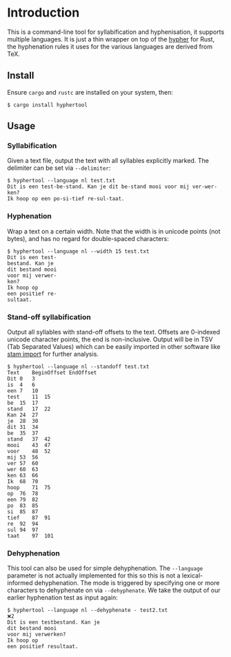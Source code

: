 # Introduction

This is a command-line tool for syllabification and hyphenisation, it supports multiple languages.
It is just a thin wrapper on top of the [hypher](https://crates.io/crates/hypher) for Rust, the hyphenation rules it uses for
the various languages are derived from TeX.

## Install

Ensure ``cargo`` and ``rustc`` are installed on your system, then:

```
$ cargo install hyphertool
```

## Usage

### Syllabification

Given a text file, output the text with all syllables explicitly marked. The delimiter can be set via ``--delimiter``:

```
$ hyphertool --language nl test.txt
Dit is een test-be-stand. Kan je dit be-stand mooi voor mij ver-wer-ken?
Ik hoop op een po-si-tief re-sul-taat.
```

### Hyphenation

Wrap a text on a certain width. Note that the width is in unicode points (not bytes), and has no regard for double-spaced characters:

```
$ hyphertool --language nl --width 15 test.txt
Dit is een test-
bestand. Kan je
dit bestand mooi
voor mij verwer-
ken?
Ik hoop op
een positief re-
sultaat.
```

### Stand-off syllabification

Output all syllables with stand-off offsets to the text. Offsets are 0-indexed
unicode character points, the end is non-inclusive. Output will be in TSV (Tab
Separated Values) which can be easily imported in other software like [stam
import](https://github.com/annotation/stam-tools) for further analysis.

```
$ hyphertool --language nl --standoff test.txt
Text	BeginOffset	EndOffset
Dit	0	3
is	4	6
een	7	10
test	11	15
be	15	17
stand	17	22
Kan	24	27
je	28	30
dit	31	34
be	35	37
stand	37	42
mooi	43	47
voor	48	52
mij	53	56
ver	57	60
wer	60	63
ken	63	66
Ik	68	70
hoop	71	75
op	76	78
een	79	82
po	83	85
si	85	87
tief	87	91
re	92	94
sul	94	97
taat	97	101
```

### Dehyphenation

This tool can also be used for simple dehyphenation. The `--language` parameter is not actually implemented for this so this is not a lexical-informed dehyphenation. The mode is triggered by specifying one or more characters to dehyphenate on via `--dehyphenate`. We take the output of our earlier hyphenation test as input again:

```
$ hyphertool --language nl --dehyphenate - test2.txt                                                       ❌2 
Dit is een testbestand. Kan je
dit bestand mooi
voor mij verwerken?
Ik hoop op
een positief resultaat.
```
